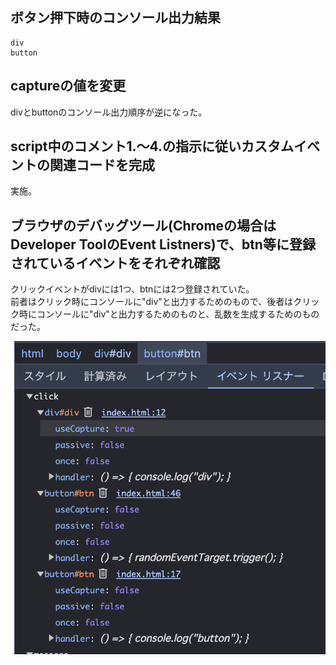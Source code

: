 ## ボタン押下時のコンソール出力結果

```
div
button
```

## captureの値を変更

divとbuttonのコンソール出力順序が逆になった。

## script中のコメント1.～4.の指示に従いカスタムイベントの関連コードを完成

実施。

## ブラウザのデバッグツール(Chromeの場合はDeveloper ToolのEvent Listners)で、btn等に登録されているイベントをそれぞれ確認

クリックイベントがdivには1つ、btnには2つ登録されていた。  
前者はクリック時にコンソールに"div"と出力するためのもので、後者はクリック時にコンソールに"div"と出力するためのものと、乱数を生成するためのものだった。

![alt text](image.png)
